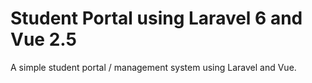 # Student Portal using Laravel 6 and Vue 2.5

A simple student portal / management system using Laravel and Vue.
